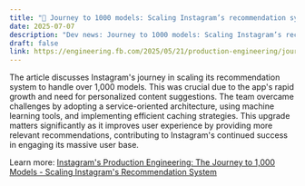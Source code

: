 ```yaml
---
title: "🤖 Journey to 1000 models: Scaling Instagram’s recommendation system"
date: 2025-07-07
description: "Dev news: Journey to 1000 models: Scaling Instagram’s recommendation system"
draft: false
link: https://engineering.fb.com/2025/05/21/production-engineering/journey-to-1000-models-scaling-instagrams-recommendation-system/
---
```


The article discusses Instagram's journey in scaling its recommendation system to handle over 1,000 models. This was crucial due to the app's rapid growth and need for personalized content suggestions. The team overcame challenges by adopting a service-oriented architecture, using machine learning tools, and implementing efficient caching strategies. This upgrade matters significantly as it improves user experience by providing more relevant recommendations, contributing to Instagram's continued success in engaging its massive user base.

Learn more: [Instagram's Production Engineering: The Journey to 1,000 Models - Scaling Instagram's Recommendation System](https://engineering.fb.com/2025/05/21/production-engineering/journey-to-1000-models-scaling-instagrams-recommendation-system/)
